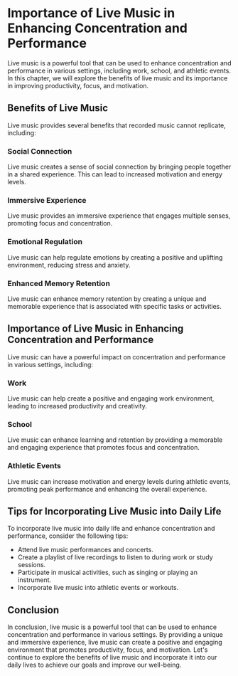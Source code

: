 Importance of Live Music in Enhancing Concentration and Performance
====================================================================================================================

Live music is a powerful tool that can be used to enhance concentration and performance in various settings, including work, school, and athletic events. In this chapter, we will explore the benefits of live music and its importance in improving productivity, focus, and motivation.

Benefits of Live Music
----------------------

Live music provides several benefits that recorded music cannot replicate, including:

### Social Connection

Live music creates a sense of social connection by bringing people together in a shared experience. This can lead to increased motivation and energy levels.

### Immersive Experience

Live music provides an immersive experience that engages multiple senses, promoting focus and concentration.

### Emotional Regulation

Live music can help regulate emotions by creating a positive and uplifting environment, reducing stress and anxiety.

### Enhanced Memory Retention

Live music can enhance memory retention by creating a unique and memorable experience that is associated with specific tasks or activities.

Importance of Live Music in Enhancing Concentration and Performance
-------------------------------------------------------------------

Live music can have a powerful impact on concentration and performance in various settings, including:

### Work

Live music can help create a positive and engaging work environment, leading to increased productivity and creativity.

### School

Live music can enhance learning and retention by providing a memorable and engaging experience that promotes focus and concentration.

### Athletic Events

Live music can increase motivation and energy levels during athletic events, promoting peak performance and enhancing the overall experience.

Tips for Incorporating Live Music into Daily Life
-------------------------------------------------

To incorporate live music into daily life and enhance concentration and performance, consider the following tips:

* Attend live music performances and concerts.
* Create a playlist of live recordings to listen to during work or study sessions.
* Participate in musical activities, such as singing or playing an instrument.
* Incorporate live music into athletic events or workouts.

Conclusion
----------

In conclusion, live music is a powerful tool that can be used to enhance concentration and performance in various settings. By providing a unique and immersive experience, live music can create a positive and engaging environment that promotes productivity, focus, and motivation. Let's continue to explore the benefits of live music and incorporate it into our daily lives to achieve our goals and improve our well-being.
